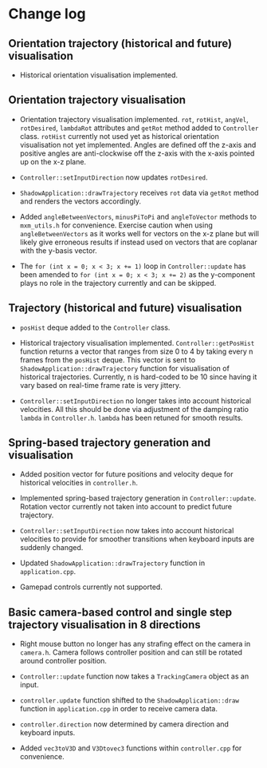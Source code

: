 # Change log
## Orientation trajectory (historical and future) visualisation

- Historical orientation visualisation implemented.

## Orientation trajectory visualisation

- Orientation trajectory visualisation implemented. `rot`, `rotHist`, `angVel`, `rotDesired`, `lambdaRot` attributes and `getRot` method added to `Controller` class. `rotHist` currently not used yet as historical orientation visualisation not yet implemented. Angles are defined off the z-axis and positive angles are anti-clockwise off the z-axis with the x-axis pointed up on the x-z plane.

- `Controller::setInputDirection` now updates `rotDesired`.

- `ShadowApplication::drawTrajectory` receives `rot` data via `getRot` method and renders the vectors accordingly.

- Added `angleBetweenVectors`, `minusPiToPi` and `angleToVector` methods to `mxm_utils.h` for convenience. Exercise caution when using `angleBetweenVectors` as it works well for vectors on the x-z plane but will likely give erroneous results if instead used on vectors that are coplanar with the y-basis vector.

- The `for (int x = 0; x < 3; x += 1)` loop in `Controller::update` has been amended to `for (int x = 0; x < 3; x += 2)` as the y-component plays no role in the trajectory currently and can be skipped.

## Trajectory (historical and future) visualisation

- `posHist` deque added to the `Controller` class.

- Historical trajectory visualisation implemented. `Controller::getPosHist` function returns a vector that ranges from size 0 to 4 by taking every n frames from the `posHist` deque. This vector is sent to `ShadowApplication::drawTrajectory` function for visualisation of historical trajectories. Currently, n is hard-coded to be 10 since having it vary based on real-time frame rate is very jittery. 

- `Controller::setInputDirection` no longer takes into account historical velocities. All this should be done via adjustment of the damping ratio `lambda` in `Controller.h`. `lambda` has been retuned for smooth results.

## Spring-based trajectory generation and visualisation

- Added position vector for future positions and velocity deque for historical velocities in `controller.h`.

- Implemented spring-based trajectory generation in `Controller::update`. Rotation vector currently not taken into account to predict future trajectory.

- `Controller::setInputDirection` now takes into account historical velocities to provide for smoother transitions when keyboard inputs are suddenly changed.

- Updated `ShadowApplication::drawTrajectory` function in `application.cpp`.

- Gamepad controls currently not supported.

## Basic camera-based control and single step trajectory visualisation in 8 directions

- Right mouse button no longer has any strafing effect on the camera in `camera.h`. Camera follows controller position and can still be rotated around controller position.

- `Controller::update` function now takes a `TrackingCamera` object as an input.

- `controller.update` function shifted to the `ShadowApplication::draw` function in `application.cpp` in order to receive camera data.

- `controller.direction` now determined by camera direction and keyboard inputs.

- Added `vec3toV3D` and `V3Dtovec3` functions within `controller.cpp` for convenience.
